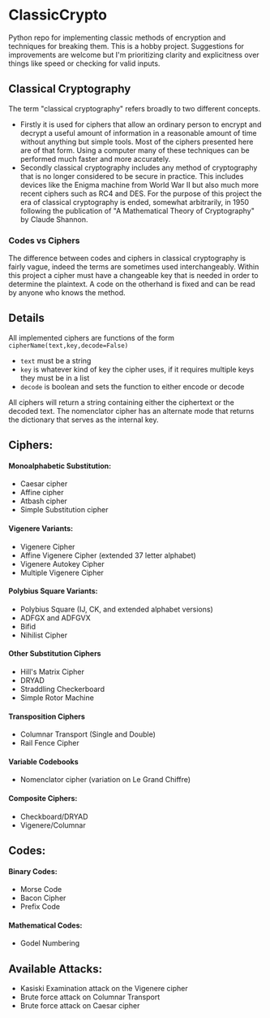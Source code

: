 # ClassicCrypto
Python repo for implementing classic methods of encryption and techniques for breaking them. This is a hobby project. Suggestions for improvements are welcome but I'm prioritizing clarity and explicitness over things like speed or checking for valid inputs.

## Classical Cryptography
The term "classical cryptography" refers broadly to two different concepts.
* Firstly it is used for ciphers that allow an ordinary person to encrypt and decrypt a useful amount of information in a reasonable amount of time without anything but simple tools. Most of the ciphers presented here are of that form. Using a computer many of these techniques can be performed much faster and more accurately.
* Secondly classical cryptography includes any method of cryptography that is no longer considered to be secure in practice. This includes devices like the Enigma machine from World War II but also much more recent ciphers such as RC4 and DES. For the purpose of this project the era of classical cryptography is ended, somewhat arbitrarily, in 1950 following the publication of "A Mathematical Theory of Cryptography" by Claude Shannon.

### Codes vs Ciphers
The difference between codes and ciphers in classical cryptography is fairly vague, indeed the terms are sometimes used interchangeably. Within this project a cipher must have a changeable key that is needed in order to determine the plaintext. A code on the otherhand is fixed and can be read by anyone who knows the method.

## Details
All implemented ciphers are functions of the form `cipherName(text,key,decode=False)`
*  `text` must be a string
*  `key` is whatever kind of key the cipher uses, if it requires multiple keys they must be in a list
*  `decode` is boolean and sets the function to either encode or decode

All ciphers will return a string containing either the ciphertext or the decoded text.
The nomenclator cipher has an alternate mode that returns the dictionary that serves as the internal key.

##  Ciphers:
#### Monoalphabetic Substitution:
* Caesar cipher
* Affine cipher
* Atbash cipher
* Simple Substitution cipher
#### Vigenere Variants:
* Vigenere Cipher
* Affine Vigenere Cipher (extended 37 letter alphabet)
* Vigenere Autokey Cipher
* Multiple Vigenere Cipher
#### Polybius Square Variants:
* Polybius Square (IJ, CK, and extended alphabet versions)
* ADFGX and ADFGVX
* Bifid
* Nihilist Cipher
#### Other Substitution Ciphers
* Hill's Matrix Cipher
* DRYAD
* Straddling Checkerboard
* Simple Rotor Machine
#### Transposition Ciphers
* Columnar Transport (Single and Double)
* Rail Fence Cipher
#### Variable Codebooks
* Nomenclator cipher (variation on Le Grand Chiffre)

#### Composite Ciphers:
* Checkboard/DRYAD
* Vigenere/Columnar

## Codes:
#### Binary Codes:
* Morse Code
* Bacon Cipher
* Prefix Code
#### Mathematical Codes:
* Godel Numbering

## Available Attacks:
* Kasiski Examination attack on the Vigenere cipher
* Brute force attack on Columnar Transport
* Brute force attack on Caesar cipher